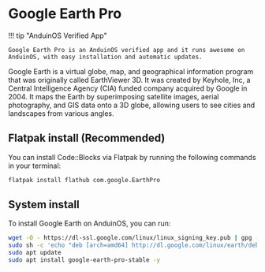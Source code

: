 # Google Earth Pro

!!! tip "AnduinOS Verified App"

    Google Earth Pro is an AnduinOS verified app and it runs awesome on AnduinOS, with easy installation and automatic updates.

Google Earth is a virtual globe, map, and geographical information program that was originally called EarthViewer 3D. It was created by Keyhole, Inc, a Central Intelligence Agency (CIA) funded company acquired by Google in 2004. It maps the Earth by superimposing satellite images, aerial photography, and GIS data onto a 3D globe, allowing users to see cities and landscapes from various angles.

## Flatpak install (Recommended)

You can install Code::Blocks via Flatpak by running the following commands in your terminal:

```bash
flatpak install flathub com.google.EarthPro
```

## System install

To install Google Earth on AnduinOS, you can run:

```bash
wget -O - https://dl-ssl.google.com/linux/linux_signing_key.pub | gpg --dearmor | sudo tee /etc/apt/trusted.gpg.d/earth.gpg > /dev/null 2>&1
sudo sh -c 'echo "deb [arch=amd64] http://dl.google.com/linux/earth/deb/ stable main" >> /etc/apt/sources.list.d/google.list'
sudo apt update
sudo apt install google-earth-pro-stable -y
```
